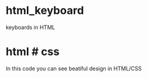 # html_keyboard
keyboards in HTML
# html # css 
In this code you can see beatiful design in HTML/CSS
